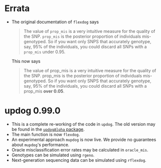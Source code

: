 # Errata

* The original documentation of `flexdog` says

    > The value of `prop_mis` is a very intuitive measure for the quality of the SNP. `prop_mis` is the posterior proportion of individuals mis-genotyped. So if you want only SNPS that accurately genotype, say, 95% of the individuals, you could discard all SNPs with a `prop_mis` under 0.95.

    This now says
    
    > The value of prop_mis is a very intuitive measure for the quality of the SNP. prop_mis is the posterior proportion of individuals mis-genotyped. So if you want only SNPS that accurately genotype, say, 95% of the individuals, you could discard all SNPs with a prop_mis **over 0.05**.


# updog 0.99.0

* This is a complete re-working of the code in `updog`. The old version may be found in the [`updogAlpha` package](https://github.com/dcgerard/updogAlpha).
* The main function is now `flexdog`.
* An experimental approach  `mupdog` is now live. We provide no guarantees about `mupdog`'s performance.
* Oracle misclassification error rates may be calculated in `oracle_mis`.
* Genotypes can be simulated using `rgeno`.
* Next-generation sequencing data can be simulated using `rflexdog`.
